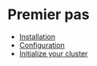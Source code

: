 # Premier pas

- [Installation](installation.md)
- [Configuration](configuration.md)
- [Initialize your cluster](initialization.md)
